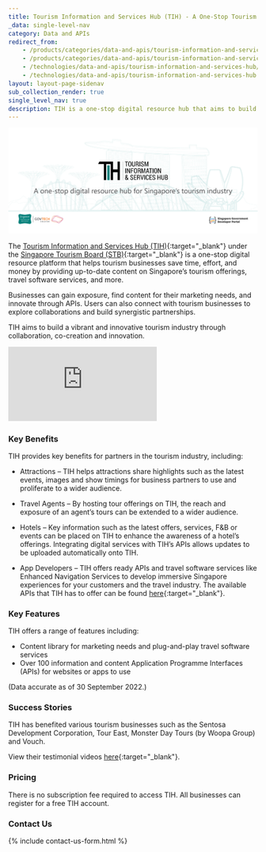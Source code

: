 ```yaml
---
title: Tourism Information and Services Hub (TIH) - A One-Stop Tourism Digital Resource Hub to Save Time, Effort and Money
_data: single-level-nav
category: Data and APIs
redirect_from:
    - /products/categories/data-and-apis/tourism-information-and-services-hub/
    - /products/categories/data-and-apis/tourism-information-and-services-hub.html
    - /technologies/data-and-apis/tourism-information-and-services-hub/
    - /technologies/data-and-apis/tourism-information-and-services-hub.html
layout: layout-page-sidenav
sub_collection_render: true
single_level_nav: true
description: TIH is a one-stop digital resource hub that aims to build a vibrant and innovative tourism industry in Singapore. Find out more.
---
```


![TIH header banner for Singapore Governmeent Developer Portal](/assets/img/TIH-HeaderBanner-v2.png)

The [Tourism Information and Services Hub (TIH)](https://tih.stb.gov.sg/content/tih/en/home.html){:target="_blank"} under the [Singapore Tourism Board (STB)](https://www.stb.gov.sg/){:target="_blank"} is a one-stop digital resource platform that helps tourism businesses save time, effort, and money by providing up-to-date content on Singapore’s tourism offerings, travel software services, and more.

Businesses can gain exposure, find content for their marketing needs, and innovate through APIs. Users can also connect with tourism businesses to explore collaborations and build synergistic partnerships.

TIH aims to build a vibrant and innovative tourism industry through collaboration, co-creation and innovation. 


<iframe src="https://www.youtube.com/embed/6KOMO8dE3K0" frameborder="0" allow="accelerometer; autoplay; clipboard-write; encrypted-media; gyroscope; picture-in-picture; web-share" allowfullscreen></iframe>

### Key Benefits

TIH provides key benefits for partners in the tourism industry, including:

- Attractions – TIH helps attractions share highlights such as the latest events, images and show timings for business partners to use and proliferate to a wider audience.

- Travel Agents – By hosting tour offerings on TIH, the reach and exposure of an agent’s tours can be extended to a wider audience.

- Hotels – Key information such as the latest offers, services, F&B or events can be placed on TIH to enhance the awareness of a hotel’s offerings. Integrating digital services with TIH’s APIs allows updates to be uploaded automatically onto TIH.

- App Developers – TIH offers ready APIs and travel software services like Enhanced Navigation Services to develop immersive Singapore experiences for your customers and the travel industry. The available APIs that TIH has to offer can be found [here](https://tih-dev.stb.gov.sg/api-products-documentation){:target="_blank"}.


### Key Features

TIH offers a range of features including:

- Content library for marketing needs and plug-and-play travel software services
- Over 100 information and content Application Programme Interfaces (APIs) for websites or apps to use

(Data accurate as of 30 September 2022.)


### Success Stories

TIH has benefited various tourism businesses such as the Sentosa Development Corporation, Tour East, Monster Day Tours (by Woopa Group) and Vouch. 

View their testimonial videos [here](https://tih.stb.gov.sg/content/tih/en/our-partners/success-stories.html){:target="_blank"}. 

### Pricing

There is no subscription fee required to access TIH. All businesses can register for a free TIH account.

### Contact Us

{% include contact-us-form.html %}

